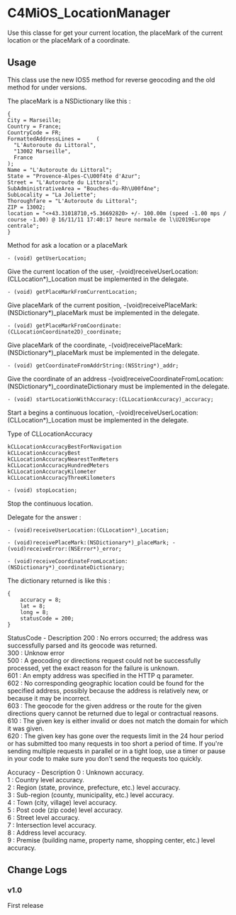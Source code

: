 C4MiOS_LocationManager
======================

Use this classe for get your current location, the placeMark of the current location or the placeMark of a coordinate.


Usage
-----

This class use the new IOS5 method for reverse geocoding and the old method for under versions.

The placeMark is a NSDictionary like this :

	{
	City = Marseille;
	Country = France;
	CountryCode = FR;
	FormattedAddressLines =     (
      "L'Autoroute du Littoral",
      "13002 Marseille",
      France
	);
	Name = "L'Autoroute du Littoral";
	State = "Provence-Alpes-C\U00f4te d'Azur";
	Street = "L'Autoroute du Littoral";
	SubAdministrativeArea = "Bouches-du-Rh\U00f4ne";
	SubLocality = "La Joliette";
	Thoroughfare = "L'Autoroute du Littoral";
	ZIP = 13002;
	location = "<+43.31018710,+5.36692820> +/- 100.00m (speed -1.00 mps / course -1.00) @ 16/11/11 17:40:17 heure normale de l\U2019Europe centrale";
	}

Method for ask a location or a placeMark

	- (void) getUserLocation;

Give the current location of the user, -(void)receiveUserLocation:(CLLocation*)_Location must be implemented in the delegate.

	- (void) getPlaceMarkFromCurrentLocation;

Give placeMark of the current position, -(void)receivePlaceMark:(NSDictionary*)_placeMark must be implemented in the delegate.

	- (void) getPlaceMarkFromCoordinate:(CLLocationCoordinate2D)_coordinate;

Give placeMark of the coordinate, -(void)receivePlaceMark:(NSDictionary*)_placeMark must be implemented in the delegate.

	- (void) getCoordinateFromAddrString:(NSString*)_addr;

Give the coordinate of an address -(void)receiveCoordinateFromLocation:(NSDictionary*)_coordinateDictionary must be implemented in the delegate.

	- (void) startLocationWithAccuracy:(CLLocationAccuracy)_accuracy;

Start a begins a continuous location, -(void)receiveUserLocation:(CLLocation*)_Location must be implemented in the delegate.

Type of CLLocationAccuracy

	kCLLocationAccuracyBestForNavigation
	kCLLocationAccuracyBest
	kCLLocationAccuracyNearestTenMeters
	kCLLocationAccuracyHundredMeters
	kCLLocationAccuracyKilometer
	kCLLocationAccuracyThreeKilometers

	- (void) stopLocation;

Stop the continuous location.

Delegate for the answer :

	- (void)receiveUserLocation:(CLLocation*)_Location;

	- (void)receivePlaceMark:(NSDictionary*)_placeMark; - (void)receiveError:(NSError*)_error;

	- (void)receiveCoordinateFromLocation:(NSDictionary*)_coordinateDictionary;

The dictionary returned is like this :

	{
  		accuracy = 8;
  		lat = 8;
  		long = 8;
  		statusCode = 200;
	}

StatusCode - Description
200 : No errors occurred; the address was successfully parsed and its geocode was returned.  
300 : Unknow error  
500 : A geocoding or directions request could not be successfully processed, yet the exact reason for the failure is unknown.  
601 : An empty address was specified in the HTTP q parameter.  
602 : No corresponding geographic location could be found for the specified address, possibly because the address is relatively new, or because it may be incorrect.  
603 : The geocode for the given address or the route for the given directions query cannot be returned due to legal or contractual reasons.  
610 : The given key is either invalid or does not match the domain for which it was given.  
620 : The given key has gone over the requests limit in the 24 hour period or has submitted too many requests in too short a period of time. If you're sending multiple requests in parallel or in a tight loop, use a timer or pause in your code to make sure you don't send the requests too quickly.  


Accuracy - Description
0 : Unknown accuracy.  
1 : Country level accuracy.  
2 : Region (state, province, prefecture, etc.) level accuracy.  
3 : Sub-region (county, municipality, etc.) level accuracy.  
4 : Town (city, village) level accuracy.  
5 : Post code (zip code) level accuracy.  
6 : Street level accuracy.  
7 : Intersection level accuracy.  
8 : Address level accuracy.  
9 : Premise (building name, property name, shopping center, etc.) level accuracy.  


Change Logs
-----------

### v1.0

First release